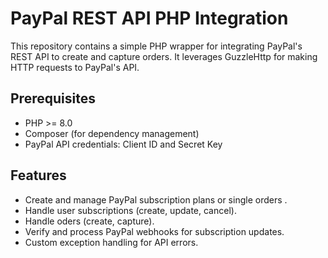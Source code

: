 # PayPal REST API PHP Integration

This repository contains a simple PHP wrapper for integrating PayPal's REST API to create and capture orders. It leverages GuzzleHttp for making HTTP requests to PayPal's API.

## Prerequisites

- PHP >= 8.0
- Composer (for dependency management)
- PayPal API credentials: Client ID and Secret Key

## Features

- Create and manage PayPal subscription plans or single orders .
- Handle user subscriptions (create, update, cancel).
- Handle oders (create, capture).
- Verify and process PayPal webhooks for subscription updates.
- Custom exception handling for API errors.

